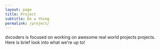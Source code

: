 ```yaml
---
layout: page
title: Project
subtitle: Do a thing
permalink: /project/
---
```

dvcoders is focused on working on awesome real world projects projects. Here is brief look into what we're up to!
